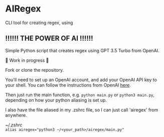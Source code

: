 # AIRegex

CLI tool for creating regex, using

## !!!!!! THE POWER OF AI !!!!!!

Simple Python script that creates regex using GPT 3.5 Turbo from OpenAI.

🚧 Work in progress 🚧

Fork or clone the repository.

You'll need to set up an OpenAI account, and add your OpenAI API key to your shell. You can follow the instructions from OpenAI [here](https://platform.openai.com/docs/quickstart).

Then just run the main function, e.g. `python main.py` or `python3 main.py`, depending on how your python aliasing is set up.

I also have the file aliased in my .zshrc file, so I can just call 'airegex' from anywhere.

_~/.zshrc_<br>
`alias airegex="python3 ~/<your_path>/airegex/main.py"`
